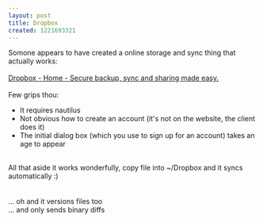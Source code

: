```yaml
--- 
layout: post
title: Dropbox
created: 1221693321
---
```

Somone appears to have created a online storage and sync thing that actually works:<br /><br /><a href="http://www.getdropbox.com/">Dropbox - Home - Secure backup, sync and sharing made easy.</a><br /><br />Few grips thou:<br /><ul><li>It requires nautilus<br /></li><li>Not obvious how to create an account (it's not on the website, the client does it)<br /></li><li>The initial dialog box (which you use to sign up for an account) takes an age to appear</li></ul><br />All that aside it works wonderfully, copy file into ~/Dropbox and it syncs automatically :)<br /><br /><br />... oh and it versions files too<br />... and only sends binary diffs<br /><br />

